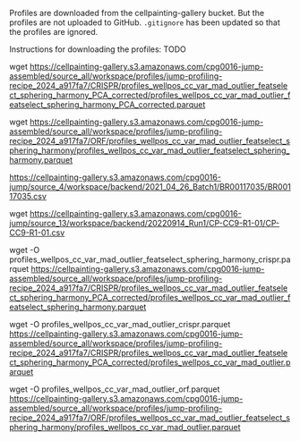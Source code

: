 Profiles are downloaded from the cellpainting-gallery bucket. But the profiles are not uploaded to GitHub. `.gitignore` has been updated so that the profiles are ignored. 

Instructions for downloading the profiles: TODO

wget https://cellpainting-gallery.s3.amazonaws.com/cpg0016-jump-assembled/source_all/workspace/profiles/jump-profiling-recipe_2024_a917fa7/CRISPR/profiles_wellpos_cc_var_mad_outlier_featselect_sphering_harmony_PCA_corrected/profiles_wellpos_cc_var_mad_outlier_featselect_sphering_harmony_PCA_corrected.parquet

wget https://cellpainting-gallery.s3.amazonaws.com/cpg0016-jump-assembled/source_all/workspace/profiles/jump-profiling-recipe_2024_a917fa7/ORF/profiles_wellpos_cc_var_mad_outlier_featselect_sphering_harmony/profiles_wellpos_cc_var_mad_outlier_featselect_sphering_harmony.parquet

https://cellpainting-gallery.s3.amazonaws.com/cpg0016-jump/source_4/workspace/backend/2021_04_26_Batch1/BR00117035/BR00117035.csv

wget https://cellpainting-gallery.s3.amazonaws.com/cpg0016-jump/source_13/workspace/backend/20220914_Run1/CP-CC9-R1-01/CP-CC9-R1-01.csv

wget -O profiles_wellpos_cc_var_mad_outlier_featselect_sphering_harmony_crispr.parquet https://cellpainting-gallery.s3.amazonaws.com/cpg0016-jump-assembled/source_all/workspace/profiles/jump-profiling-recipe_2024_a917fa7/CRISPR/profiles_wellpos_cc_var_mad_outlier_featselect_sphering_harmony_PCA_corrected/profiles_wellpos_cc_var_mad_outlier_featselect_sphering_harmony.parquet

wget -O profiles_wellpos_cc_var_mad_outlier_crispr.parquet https://cellpainting-gallery.s3.amazonaws.com/cpg0016-jump-assembled/source_all/workspace/profiles/jump-profiling-recipe_2024_a917fa7/CRISPR/profiles_wellpos_cc_var_mad_outlier_featselect_sphering_harmony_PCA_corrected/profiles_wellpos_cc_var_mad_outlier.parquet

wget -O profiles_wellpos_cc_var_mad_outlier_orf.parquet https://cellpainting-gallery.s3.amazonaws.com/cpg0016-jump-assembled/source_all/workspace/profiles/jump-profiling-recipe_2024_a917fa7/ORF/profiles_wellpos_cc_var_mad_outlier_featselect_sphering_harmony/profiles_wellpos_cc_var_mad_outlier.parquet